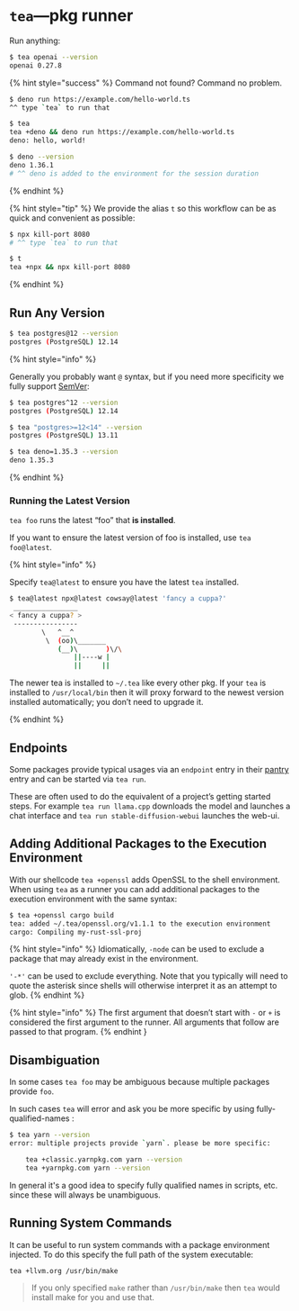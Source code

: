 # `tea`—pkg runner

Run anything:

```sh
$ tea openai --version
openai 0.27.8
```

{% hint style="success" %}
Command not found? Command no problem.

```sh
$ deno run https://example.com/hello-world.ts
^^ type `tea` to run that

$ tea
tea +deno && deno run https://example.com/hello-world.ts
deno: hello, world!

$ deno --version
deno 1.36.1
# ^^ deno is added to the environment for the session duration
```
{% endhint %}

{% hint style="tip" %}
We provide the alias `t` so this workflow can be as quick and convenient
as possible:

```sh
$ npx kill-port 8080
# ^^ type `tea` to run that

$ t
tea +npx && npx kill-port 8080
```
{% endhint %}


## Run Any Version

```sh
$ tea postgres@12 --version
postgres (PostgreSQL) 12.14
```

{% hint style="info" %}

Generally you probably want `@` syntax, but if you need more specificity we
fully support [SemVer]:

```sh
$ tea postgres^12 --version
postgres (PostgreSQL) 12.14

$ tea "postgres>=12<14" --version
postgres (PostgreSQL) 13.11

$ tea deno=1.35.3 --version
deno 1.35.3
```
{% endhint %}

### Running the Latest Version

`tea foo` runs the latest “foo” that **is installed**.

If you want to ensure the latest version of foo is installed, use
`tea foo@latest`.

{% hint style="info" %}

Specify `tea@latest` to ensure you have the latest `tea` installed.

```sh
$ tea@latest npx@latest cowsay@latest 'fancy a cuppa?'
 ________________
< fancy a cuppa? >
 ----------------
        \   ^__^
         \  (oo)\_______
            (__)\       )\/\
                ||----w |
                ||     ||
```

The newer tea is installed to `~/.tea` like every other pkg. If your `tea` is
installed to `/usr/local/bin` then it will proxy forward to the newest version
installed automatically; you don’t need to upgrade it.

{% endhint %}


## Endpoints

Some packages provide typical usages via an `endpoint` entry in their [pantry]
entry and can be started via `tea run`.

These are often used to do the equivalent of a project’s getting
started steps. For example `tea run llama.cpp` downloads the model and launches a
chat interface and `tea run stable-diffusion-webui` launches the web-ui.


## Adding Additional Packages to the Execution Environment

With our shellcode `tea +openssl` adds OpenSSL to the shell environment.
When using `tea` as a runner you can add additional packages to the execution
environment with the same syntax:

```sh
$ tea +openssl cargo build
tea: added ~/.tea/openssl.org/v1.1.1 to the execution environment
cargo: Compiling my-rust-ssl-proj
```

{% hint style="info" %}
Idiomatically, `-node` can be used to exclude a package that may already
exist in the environment.

`'-*'` can be used to exclude everything. Note that you typically will need
to quote the asterisk since shells will otherwise interpret it as an attempt
to glob.
{% endhint %}

{% hint style="info" %}
The first argument that doesn’t start with `-` or `+` is considered the
first argument to the runner. All arguments that follow are passed to that
program.
{% endhint }


## Disambiguation

In some cases `tea foo` may be ambiguous because multiple packages provide
`foo`.

In such cases `tea` will error and ask you be more specific by using
fully-qualified-names :

```sh
$ tea yarn --version
error: multiple projects provide `yarn`. please be more specific:

    tea +classic.yarnpkg.com yarn --version
    tea +yarnpkg.com yarn --version
```

In general it's a good idea to specify fully qualified names in
scripts, etc. since these will always be unambiguous.


## Running System Commands

It can be useful to run system commands with a package environment injected.
To do this specify the full path of the system executable:

```sh
tea +llvm.org /usr/bin/make
```

> If you only specified `make` rather than `/usr/bin/make` then `tea` would
> install make for you and use that.


[SemVer]: https://devhints.io/semver
[pantry]: pantry.md
